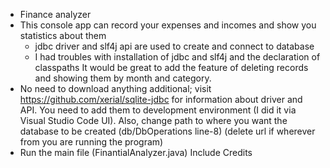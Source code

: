 - Finance analyzer
- This console app can record your expenses and incomes and show you statistics about them
  - jdbc driver and slf4j api are used to create and connect to database
  - I had troubles with installation of jdbc and slf4j and the declaration of classpaths
    It would be great to add the feature of deleting records and showing them by month and category.
- No need to download anything additional; visit https://github.com/xerial/sqlite-jdbc for information
  about driver and API. You need to add them to development environment (I did it via Visual Studio Code UI).
  Also, change path to where you want the database to be created (db/DbOperations line-8) (delete url if wherever from you are running the program)
- Run the main file (FinantialAnalyzer.java)
Include Credits
